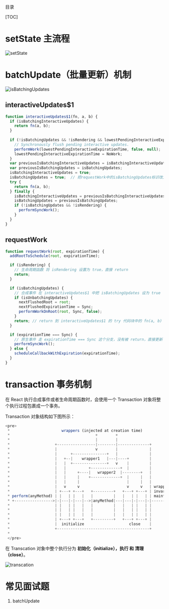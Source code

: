 目录

[TOC]

# setState 主流程

![setState](https://user-images.githubusercontent.com/22387652/87865144-13aac680-c9a4-11ea-98cd-389dc398d525.png)




# batchUpdate（批量更新）机制
![isBatchingUpdates](https://user-images.githubusercontent.com/22387652/87865175-8caa1e00-c9a4-11ea-82a8-fbc4b3f726d1.png)

## interactiveUpdates$1
```js
function interactiveUpdates$1(fn, a, b) {
  if (isBatchingInteractiveUpdates) {
    return fn(a, b);
  }
 
  if (!isBatchingUpdates && !isRendering && lowestPendingInteractiveExpirationTime !== NoWork) {
    // Synchronously flush pending interactive updates.
    performWork(lowestPendingInteractiveExpirationTime, false, null);
    lowestPendingInteractiveExpirationTime = NoWork;
  }
  var previousIsBatchingInteractiveUpdates = isBatchingInteractiveUpdates;
  var previousIsBatchingUpdates = isBatchingUpdates;
  isBatchingInteractiveUpdates = true;
  isBatchingUpdates = true;  // 把requestWork中的isBatchingUpdates标识改为true
  try {
    return fn(a, b);
  } finally {
    isBatchingInteractiveUpdates = previousIsBatchingInteractiveUpdates;
    isBatchingUpdates = previousIsBatchingUpdates;
    if (!isBatchingUpdates && !isRendering) {
      performSyncWork();
    }
  }
}

```

## requestWork
```js
function requestWork(root, expirationTime) {
  addRootToSchedule(root, expirationTime);

  if (isRendering) {
    // 生命周期函数 将 isRendering 设置为 true，直接 return
    return;
  }

  if (isBatchingUpdates) {
    // 合成事件 在 interactiveUpdates$1 中把 isBatchingUpdates 设为 true
    if (isUnbatchingUpdates) {
      nextFlushedRoot = root;
      nextFlushedExpirationTime = Sync;
      performWorkOnRoot(root, Sync, false);
    }
    return; // return 到 interactiveUpdates$1 的 try 代码块中的 fn(a, b)（从 dispatchEvent 到 requestWork 的一整个调用栈）
  }

  if (expirationTime === Sync) {
    // 原生事件 走 expirationTime === Sync 这个分支，没有被 return，直接更新
    performSyncWork();
  } else {
    scheduleCallbackWithExpiration(expirationTime);
  }
}

```

# transaction 事务机制
在 React 执行合成事件或者生命周期函数时，会使用一个 Transaction 对象将整个执行过程包裹成一个事务。

Transaction 对象结构如下图所示：
```js
<pre>
 *                       wrappers (injected at creation time)
 *                                      +        +
 *                                      |        |
 *                    +-----------------|--------|--------------+
 *                    |                 v        |              |
 *                    |      +---------------+   |              |
 *                    |   +--|    wrapper1   |---|----+         |
 *                    |   |  +---------------+   v    |         |
 *                    |   |          +-------------+  |         |
 *                    |   |     +----|   wrapper2  |--------+   |
 *                    |   |     |    +-------------+  |     |   |
 *                    |   |     |                     |     |   |
 *                    |   v     v                     v     v   | wrapper
 *                    | +---+ +---+   +---------+   +---+ +---+ | invariants
 * perform(anyMethod) | |   | |   |   |         |   |   | |   | | maintained
 * +----------------->|-|---|-|---|-->|anyMethod|---|---|-|---|-|-------->
 *                    | |   | |   |   |         |   |   | |   | |
 *                    | |   | |   |   |         |   |   | |   | |
 *                    | |   | |   |   |         |   |   | |   | |
 *                    | +---+ +---+   +---------+   +---+ +---+ |
 *                    |  initialize                    close    |
 *                    +-----------------------------------------+
 * 
 </pre>
```

在 Transcation 对象中整个执行分为 **初始化（initialize），执行 和 清理（close）**。

![transcation](https://user-images.githubusercontent.com/22387652/87503042-c96cd100-c695-11ea-9adc-3409cf285dad.png)


# 常见面试题
1. batchUpdate
